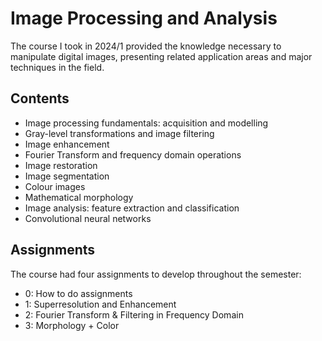 # Image Processing and Analysis

The course I took in 2024/1 provided the knowledge necessary to manipulate
digital images, presenting related application areas and major techniques in the field.

## Contents

- Image processing fundamentals: acquisition and modelling
- Gray-level transformations and image filtering
- Image enhancement
- Fourier Transform and frequency domain operations
- Image restoration
- Image segmentation
- Colour images
- Mathematical morphology
- Image analysis: feature extraction and classification
- Convolutional neural networks

## Assignments

The course had four assignments to develop throughout the semester:
- 0: How to do assignments
- 1: Superresolution and Enhancement
- 2: Fourier Transform & Filtering in Frequency Domain
- 3: Morphology + Color
